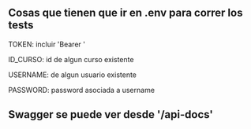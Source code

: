 ## Cosas que tienen que ir en .env para correr los tests
TOKEN: incluir 'Bearer '

ID_CURSO: id de algun curso existente

USERNAME: de algun usuario existente

PASSWORD: password asociada a username

## Swagger se puede ver desde '/api-docs'
